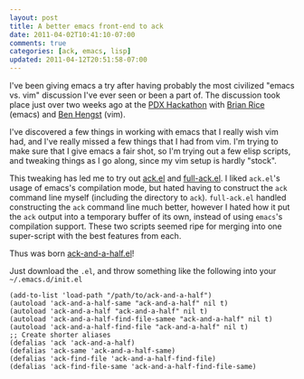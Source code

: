 ```yaml
--- 
layout: post
title: A better emacs front-end to ack
date: 2011-04-02T10:41:10-07:00
comments: true
categories: [ack, emacs, lisp]
updated: 2011-04-12T20:51:58-07:00
---
```


I've been giving emacs a try after having probably the most civilized
"emacs vs. vim" discussion I've ever seen or been a part of.  The
discussion took place just over two weeks ago at the
[PDX Hackathon](http://twitter.com/pdxhackathon) with
[Brian Rice](http://twitter.com/BrianTRice "Brian Rice's Twitter account")
(emacs) and [Ben Hengst](http://twitter.com/notbenh "Ben Hengst's Twitter account")
(vim).

<!--more-->

I've discovered a few things in working with emacs that I really wish
vim had, and I've really missed a few things that I had from vim.  I'm
trying to make sure that I give emacs a fair shot, so I'm trying out a
few elisp scripts, and tweaking things as I go along, since my vim
setup is hardly "stock".

This tweaking has led me to try out
[ack.el](http://rooijan.za.net/code/emacs-lisp/ack-el) and
[full-ack.el](http://nschum.de/src/emacs/full-ack/).  I liked
`ack.el`'s usage of emacs's compilation mode, but hated having to
construct the `ack` command line myself (including the directory to
`ack`).  `full-ack.el` handled constructing the `ack` command line
much better, however I hated how it put the `ack` output into a
temporary buffer of its own, instead of using `emacs`'s compilation
support.  These two scripts seemed ripe for merging into one
super-script with the best features from each.

Thus was born [ack-and-a-half.el](https://github.com/jhelwig/ack-and-a-half)!

Just download the `.el`, and throw something like the following into
your `~/.emacs.d/init.el`

``` common-lisp Add to your init.el
(add-to-list 'load-path "/path/to/ack-and-a-half")
(autoload 'ack-and-a-half-same "ack-and-a-half" nil t)
(autoload 'ack-and-a-half "ack-and-a-half" nil t)
(autoload 'ack-and-a-half-find-file-samee "ack-and-a-half" nil t)
(autoload 'ack-and-a-half-find-file "ack-and-a-half" nil t)
;; Create shorter aliases
(defalias 'ack 'ack-and-a-half)
(defalias 'ack-same 'ack-and-a-half-same)
(defalias 'ack-find-file 'ack-and-a-half-find-file)
(defalias 'ack-find-file-same 'ack-and-a-half-find-file-same)
```
